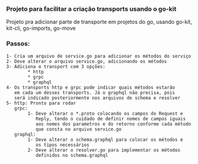 ### Projeto para facilitar a criação transports usando o go-kit ###

Projeto pra adicionar parte de transporte em projetos do go, usando 
go-kit, kit-cli, go-imports, go-move

### Passos: ###
```
1- Cria um arquivo de service.go para adicionar os métodos do serviço
2- Deve alterar o arquivo service.go, adicionando os métodos
3- Adiciona o transport com 3 opções:
        * http
        * grpc
        * graphql
4- Os transports http e grpc pode indicar quais métodos estarão
   em cada um desses transports. Já o graphql não precisa, pois
   será indicado posteriormente nos arquivos de schema e resolver
5- http: Pronto para rodar
   grpc: 
        1- Deve alterar o *.proto colocando os campos do Request e
           Reply, tendo o cuidado de definir nomes de campos iguais
           aos nomes dos parametros e do retorno conforme cada método
           que consta no arquivo service.go
   graphql:
        1- Deve alterar o schema.graphql para colocar os métodos e
           os tipos necessários 
        2- Deve alterar o resolver.go para implementar os métodos
           definidos no schema.graphql
```
